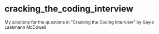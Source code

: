 # cracking_the_coding_interview
My solutions for the questions in "Cracking the Coding Interview" by Gayle Laakmann McDowell
